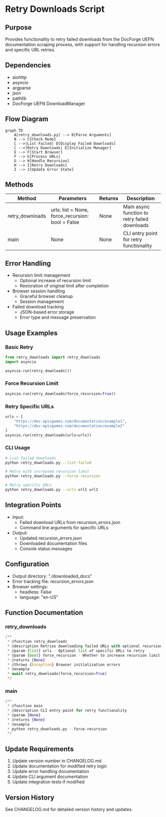 # Retry Downloads Script

## Purpose
Provides functionality to retry failed downloads from the DocForge UEFN documentation scraping process, with support for handling recursion errors and specific URL retries.

## Dependencies
- aiohttp
- asyncio
- argparse
- json
- pathlib
- DocForge UEFN DownloadManager

## Flow Diagram
```mermaid
graph TD
    A[retry_downloads.py] --> B[Parse Arguments]
    B --> C{Check Mode}
    C -->|List Failed| D[Display Failed Downloads]
    C -->|Retry Downloads| E[Initialize Manager]
    E --> F[Start Browser]
    F --> G[Process URLs]
    G --> H[Handle Recursion]
    H --> I[Retry Downloads]
    I --> J[Update Error State]
```

## Methods

| Method | Parameters | Returns | Description |
|--------|------------|---------|-------------|
| retry_downloads | urls: list = None, force_recursion: bool = False | None | Main async function to retry failed downloads |
| main | None | None | CLI entry point for retry functionality |

## Error Handling
- Recursion limit management
  - Optional increase of recursion limit
  - Restoration of original limit after completion
- Browser session handling
  - Graceful browser cleanup
  - Session management
- Failed download tracking
  - JSON-based error storage
  - Error type and message preservation

## Usage Examples

### Basic Retry
```python
from retry_downloads import retry_downloads
import asyncio

asyncio.run(retry_downloads())
```

### Force Recursion Limit
```python
asyncio.run(retry_downloads(force_recursion=True))
```

### Retry Specific URLs
```python
urls = [
    "https://dev.epicgames.com/documentation/example1",
    "https://dev.epicgames.com/documentation/example2"
]
asyncio.run(retry_downloads(urls=urls))
```

### CLI Usage
```bash
# List failed downloads
python retry_downloads.py --list-failed

# Retry with increased recursion limit
python retry_downloads.py --force-recursion

# Retry specific URLs
python retry_downloads.py --urls url1 url2
```

## Integration Points
- Input: 
  - Failed download URLs from recursion_errors.json
  - Command line arguments for specific URLs
- Output:
  - Updated recursion_errors.json
  - Downloaded documentation files
  - Console status messages

## Configuration
- Output directory: "./downloaded_docs"
- Error tracking file: recursion_errors.json
- Browser settings:
  - headless: False
  - language: "en-US"

## Function Documentation

### retry_downloads
```python
/**
 * @function retry_downloads
 * @description Retries downloading failed URLs with optional recursion limit increase
 * @param {list} urls - Optional list of specific URLs to retry
 * @param {bool} force_recursion - Whether to increase recursion limit
 * @returns {None}
 * @throws {Exception} Browser initialization errors
 * @example
 * await retry_downloads(force_recursion=True)
 */
```

### main
```python
/**
 * @function main
 * @description CLI entry point for retry functionality
 * @param {None}
 * @returns {None}
 * @example
 * python retry_downloads.py --force-recursion
 */
```

## Update Requirements
1. Update version number in CHANGELOG.md
2. Update documentation for modified retry logic
3. Update error handling documentation
4. Update CLI argument documentation
5. Update integration tests if modified

## Version History
See CHANGELOG.md for detailed version history and updates. 